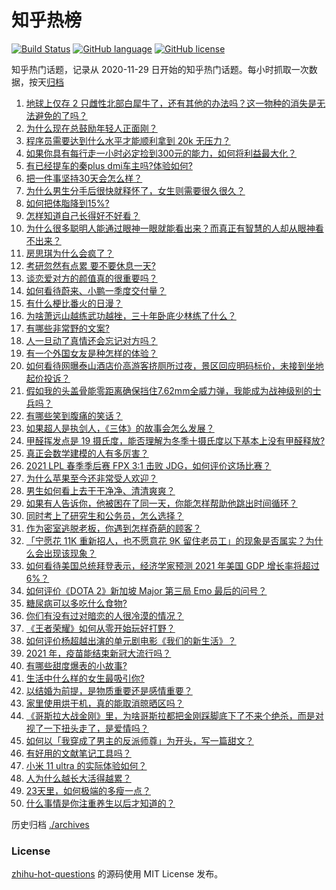 # 知乎热榜
[![Build Status](https://github.com/ToWeLong/zhihu-hot-questions/workflows/CI/badge.svg)](https://github.com/ToWeLong/zhihu-hot-questions/actions)
[![GitHub language](https://img.shields.io/badge/language-golang-orange.svg)](https://golang.org/)
[![GitHub license](https://img.shields.io/github/license/ToWeLong/zhihu-hot-questions)](https://github.com/ToWeLong/zhihu-hot-questions/blob/main/LICENSE)

知乎热门话题，记录从 2020-11-29 日开始的知乎热门话题。每小时抓取一次数据，按天[归档](./archives)

<!-- BEGIN -->

1. [地球上仅存 2 只雌性北部白犀牛了，还有其他的办法吗？这一物种的消失是无法避免的了吗？](https://www.zhihu.com/question/452987608)
1. [为什么现在总鼓励年轻人正面刚？](https://www.zhihu.com/question/440608876)
1. [程序员需要达到什么水平才能顺利拿到 20k 无压力？](https://www.zhihu.com/question/47597895)
1. [如果你具有每行走一小时必定捡到300元的能力，如何将利益最大化？](https://www.zhihu.com/question/439876862)
1. [有已经提车的秦plus dmi车主吗?体验如何?](https://www.zhihu.com/question/449778341)
1. [把一件事坚持30天会怎么样？](https://www.zhihu.com/question/445399418)
1. [为什么男生分手后很快就释怀了，女生则需要很久很久？](https://www.zhihu.com/question/432503865)
1. [如何把体脂降到15%?](https://www.zhihu.com/question/361928955)
1. [怎样知道自己长得好不好看？](https://www.zhihu.com/question/27471809)
1. [为什么很多聪明人能通过眼神一眼就能看出来？而真正有智慧的人却从眼神看不出来？](https://www.zhihu.com/question/55333539)
1. [房思琪为什么会疯了？](https://www.zhihu.com/question/345391080)
1. [考研忽然有点累 要不要休息一天?](https://www.zhihu.com/question/449949480)
1. [谈恋爱对方的颜值真的很重要吗？](https://www.zhihu.com/question/317503761)
1. [如何看待蔚来、小鹏一季度交付量？](https://www.zhihu.com/question/452399350)
1. [有什么梗比番火的日漫？](https://www.zhihu.com/question/451808133)
1. [为啥萧远山越练武功越挫，三十年卧底少林练了什么？](https://www.zhihu.com/question/31877611)
1. [有哪些非常野的文案?](https://www.zhihu.com/question/440236283)
1. [人一旦动了真情还会忘记对方吗？](https://www.zhihu.com/question/442698568)
1. [有一个外国女友是种怎样的体验？](https://www.zhihu.com/question/27428976)
1. [如何看待网曝泰山酒店价高游客挤厕所过夜，景区回应明码标价，未接到坐地起价投诉？](https://www.zhihu.com/question/452920549)
1. [假如我的头盖骨能零距离确保挡住7.62mm全威力弹，我能成为战神级别的士兵吗？](https://www.zhihu.com/question/444459120)
1. [有哪些笑到腹痛的笑话？](https://www.zhihu.com/question/299386860)
1. [如果超人是执剑人，《三体》的故事会怎么发展？](https://www.zhihu.com/question/452625242)
1. [甲醛挥发点是 19 摄氏度，能否理解为冬季十摄氏度以下基本上没有甲醛释放?](https://www.zhihu.com/question/428094860)
1. [真正会数学建模的人有多厉害？](https://www.zhihu.com/question/35586846)
1. [2021 LPL 春季季后赛 FPX 3:1 击败 JDG，如何评价这场比赛？](https://www.zhihu.com/question/453032259)
1. [为什么苹果至今还非常受人欢迎？](https://www.zhihu.com/question/408161363)
1. [男生如何看上去干干净净、清清爽爽？](https://www.zhihu.com/question/60449658)
1. [如果有人告诉你，他被困在了同一天，你能怎样帮助他跳出时间循环？](https://www.zhihu.com/question/49813569)
1. [同时考上了研究生和公务员，怎么选择？](https://www.zhihu.com/question/452303549)
1. [作为密室逃脱老板，你遇到怎样奇葩的顾客？](https://www.zhihu.com/question/311582112)
1. [「宁愿花 11K 重新招人，也不愿意花 9K 留住老员工」的现象是否属实？为什么会出现该现象？](https://www.zhihu.com/question/63878469)
1. [如何看待美国总统拜登表示，经济学家预测 2021 年美国 GDP 增长率将超过 6%？](https://www.zhihu.com/question/451302635)
1. [如何评价《DOTA 2》新加坡 Major 第三局 Emo 最后的问号？](https://www.zhihu.com/question/452961546)
1. [糖尿病可以多吃什么食物?](https://www.zhihu.com/question/362031729)
1. [你们有没有过对暗恋的人很冷漠的情况？](https://www.zhihu.com/question/450314231)
1. [《王者荣耀》如何从零开始玩好打野？](https://www.zhihu.com/question/311865436)
1. [如何评价杨超越出演的单元剧电影《我们的新生活》？](https://www.zhihu.com/question/452669759)
1. [2021 年，疫苗能结束新冠大流行吗？](https://www.zhihu.com/question/436868073)
1. [有哪些甜度爆表的小故事?](https://www.zhihu.com/question/375026587)
1. [生活中什么样的女生最吸引你?](https://www.zhihu.com/question/444452485)
1. [以结婚为前提，是物质重要还是感情重要？](https://www.zhihu.com/question/450592072)
1. [家里使用烘干机，真的能取消晾晒区吗？](https://www.zhihu.com/question/450607143)
1. [《哥斯拉大战金刚》里，为啥哥斯拉都把金刚踩脚底下了不来个绝杀，而是对视了一下扭头走了，是爱情吗？](https://www.zhihu.com/question/451605997)
1. [如何以「我穿成了男主的反派师尊」为开头，写一篇甜文？](https://www.zhihu.com/question/433065335)
1. [有好用的文献笔记工具吗？](https://www.zhihu.com/question/21151769)
1. [小米 11 ultra 的实际体验如何？](https://www.zhihu.com/question/452077572)
1. [人为什么越长大活得越累？](https://www.zhihu.com/question/446778429)
1. [23天里，如何极端的多瘦一点？](https://www.zhihu.com/question/286276200)
1. [什么事情是你注重养生以后才知道的？](https://www.zhihu.com/question/451372641)

<!-- END -->

历史归档 [./archives](./archives)


### License
[zhihu-hot-questions](https://github.com/towelong/zhihu-hot-questions) 的源码使用 MIT License 发布。